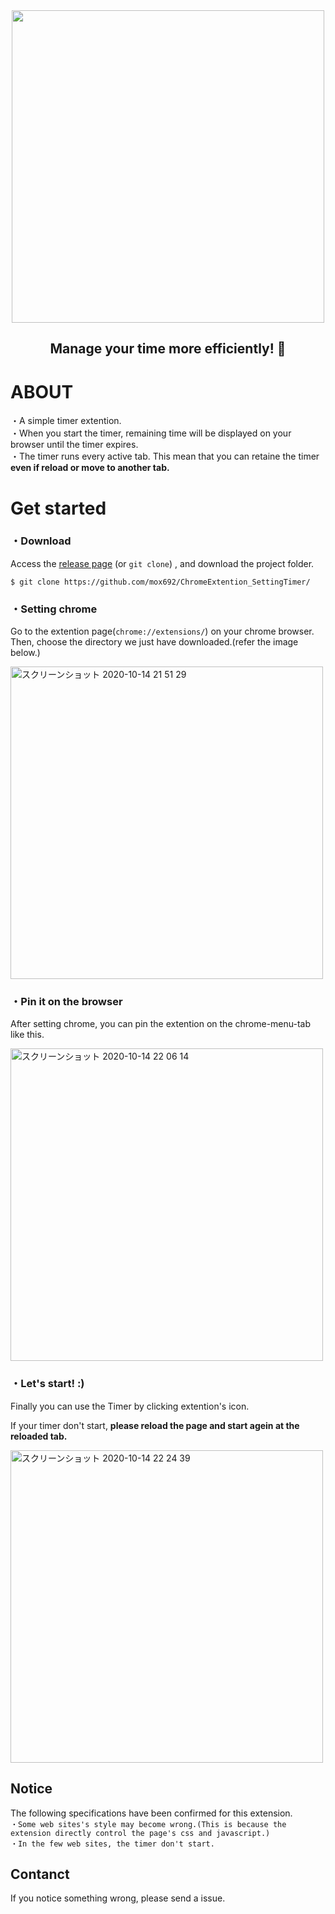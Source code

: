 
<div align="center">
  <img src="https://user-images.githubusercontent.com/55653825/90333966-1af5dc00-e005-11ea-94d5-dcb54db86978.gif" width="500px">
</div>

<h2 align="center">
Manage your time more efficiently! 🎉
</h2>


# ABOUT
・A simple timer extention.  
・When you start the timer, remaining time will be displayed on your browser until the timer expires.    
・The timer runs every active tab. This mean that you can retaine the timer **even if reload or move to another tab.**  

# Get started
### ・Download
Access the [release page](https://github.com/mox692/ChromeExtention_SettingTimer/releases) (or `git clone`) , and download the project folder.
```
$ git clone https://github.com/mox692/ChromeExtention_SettingTimer/
```
### ・Setting chrome
Go to the extention page(`chrome://extensions/`) on your chrome browser. 
Then, choose the directory we just have downloaded.(refer the image below.)  

<img width="500" alt="スクリーンショット 2020-10-14 21 51 29" width=50% src="https://user-images.githubusercontent.com/55653825/95992436-e8335d00-0e68-11eb-9b3c-cbb513b5d0d5.png">


### ・Pin it on the browser
After setting chrome, you can pin the extention on the chrome-menu-tab like this.  

<img width="500" alt="スクリーンショット 2020-10-14 22 06 14" src="https://user-images.githubusercontent.com/55653825/95996326-81fd0900-0e6d-11eb-8378-0e2af743d1bb.png">

### ・Let's start! :)
Finally you can use the Timer by clicking extention's icon.  

If your timer don't start, **please reload the page and start agein at the reloaded tab.**

<img width="500" alt="スクリーンショット 2020-10-14 22 24 39" src="https://user-images.githubusercontent.com/55653825/95996699-f20b8f00-0e6d-11eb-8a73-95edec177014.png">

## Notice
The following specifications have been confirmed for this extension.  
`・Some web sites's style may become wrong.(This is because the extension directly control the page's css and javascript.)`  
`・In the few web sites, the timer don't start.` 

## Contanct
If you notice something wrong, please send a issue.

